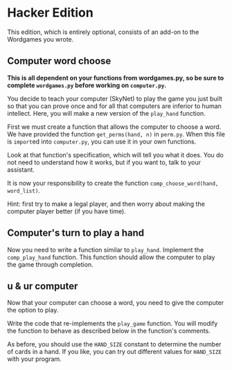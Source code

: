 # Hacker Edition

This edition, which is entirely optional, consists of an add-on to the
Wordgames you wrote.

## Computer word choose

**This is all dependent on your functions from wordgames.py, so be sure to
complete `wordgames.py` before working on `computer.py`.**

You decide to teach your computer (SkyNet) to play the game you just built so
that you can prove once and for all that computers are inferior to human
intellect. Here, you will make a new version of the `play_hand` function.

First we must create a function that allows the computer to choose a word. We
have provided the function `get_perms(hand, n)` in `perm.py`. When this file is
`import`ed into `computer.py`, you can use it in your own functions.

Look at that function's specification, which will tell you what it does. You do
not need to understand how it works, but if you want to, talk to your assistant.

It is now your responsibility to create the function
`comp_choose_word(hand, word_list)`.

Hint: first try to make a legal player, and then worry about making the
computer player better (if you have time).

## Computer's turn to play a hand

Now you need to write a function similar to `play_hand`. Implement the
`comp_play_hand` function. This function should allow the computer to play the
game through completion.

## u & ur computer

Now that your computer can choose a word, you need to give the computer the
option to play.

Write the code that re-implements the `play_game` function. You will modify the
function to behave as described below in the function's comments.

As before, you should use the `HAND_SIZE` constant to determine the number of
cards in a hand. If you like, you can try out different values for `HAND_SIZE`
with your program.
